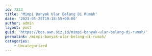 ```yaml
---
id: 7333
title: 'Mimpi Banyak Ular Belang Di Rumah'
date: '2023-05-29T19:18:55+00:00'
author: admin
layout: post
guid: 'https://bos.awn.biz.id/mimpi-banyak-ular-belang-di-rumah/'
permalink: /mimpi-banyak-ular-belang-di-rumah/
categories:
    - Uncategorized
---
```


